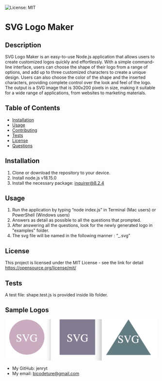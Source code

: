 ![License: MIT](https://img.shields.io/badge/license-MIT-blue)

# SVG Logo Maker

## Description

SVG Logo Maker is an easy-to-use Node.js application that allows users to create customized logos quickly and effortlessly. With a simple command-line interface, users can choose the shape of their logo from a range of options, and add up to three customized characters to create a unique design. Users can also choose the color of the shape and the inserted characters, providing complete control over the look and feel of the logo. The output is a SVG image that is 300x200 pixels in size, making it suitable for a wide range of applications, from websites to marketing materials.

## Table of Contents

- [Installation](#installation)
- [Usage](#usage)
- [Contributing](#contributing)
- [Tests](#tests)
- [License](#license)
- [Questions](#questions)

## Installation

1. Clone or download the repository to your device.
2. Install node.js v18.15.0
3. Install the necessary package: inquirer@8.2.4

## Usage

1. Run the application by typing “node index.js” in Terminal (Mac users) or PowerShell (Windows users)
2. Answers as detail as possible to all the questions that prompted.
3. After answering all the questions, look for the newly generated logo in "examples" folder.
4. The svg file will be named in the following manner : “<characters of your choice>\_<shape of the logo>.svg”

## License

This project is licensed under the MIT License - see the link for detail
https://opensource.org/license/mit/

## Tests

A test file: shape.test.js is provided inside lib folder.

## Sample Logos

<img src="./assets/sampleImages.png " alt="">

- My GitHub: jenryt
- My email: bicodeture@gmail.com
